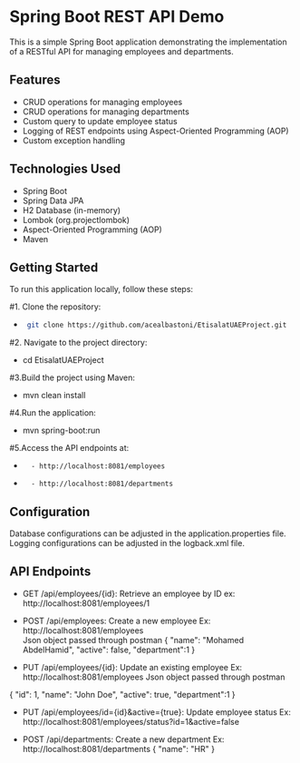 # Spring Boot REST API Demo

This is a simple Spring Boot application demonstrating the implementation of a RESTful API for managing employees and departments.

## Features

- CRUD operations for managing employees
- CRUD operations for managing departments
- Custom query to update employee status
- Logging of REST endpoints using Aspect-Oriented Programming (AOP)
- Custom exception handling

## Technologies Used

- Spring Boot
- Spring Data JPA
- H2 Database (in-memory)
- Lombok (org.projectlombok)
- Aspect-Oriented Programming (AOP)
- Maven


## Getting Started

To run this application locally, follow these steps:

#1. Clone the repository:
- ```bash
   git clone https://github.com/acealbastoni/EtisalatUAEProject.git

#2. Navigate to the project directory:
 -   cd EtisalatUAEProject

#3.Build the project using Maven:
 -  mvn clean install

#4.Run the application:
 -   mvn spring-boot:run

#5.Access the API endpoints at:
 -       - http://localhost:8081/employees
 -       - http://localhost:8081/departments

## Configuration
Database configurations can be adjusted in the application.properties file.
Logging configurations can be adjusted in the logback.xml file.


## API Endpoints

- GET /api/employees/{id}: Retrieve an employee by ID ex: http://localhost:8081/employees/1
- POST /api/employees: Create a new employee Ex: http://localhost:8081/employees  
Json object passed through postman
{
    "name": "Mohamed AbdelHamid",
    "active": false,
    "department":1
}

- PUT /api/employees/{id}: Update an existing employee Ex: http://localhost:8081/employees 
Json object passed through postman

{
    "id": 1,
    "name": "John Doe",
    "active": true,
    "department":1
}


- PUT /api/employees/id={id}&active={true}: Update employee status Ex: http://localhost:8081/employees/status?id=1&active=false




- POST /api/departments: Create a new department Ex: http://localhost:8081/departments
{
    "name": "HR"
}